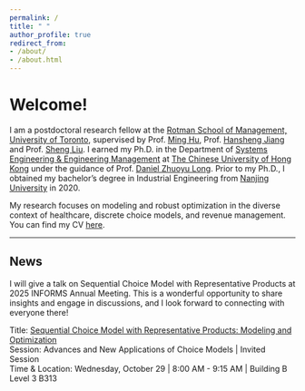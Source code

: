 ```yaml
---
permalink: /
title: " "
author_profile: true
redirect_from: 
- /about/
- /about.html
---
```

Welcome!
=
I am a postdoctoral research fellow at the [Rotman School of Management, University of Toronto](https://www.rotman.utoronto.ca/), supervised by Prof. [Ming Hu](https://discover.research.utoronto.ca/21567-ming-hu), Prof. [Hansheng Jiang](https://discover.research.utoronto.ca/53438-hansheng-jiang) and Prof. [Sheng Liu](https://discover.research.utoronto.ca/21123-sheng-liu). I earned my Ph.D. in the Department of [Systems Engineering & Engineering Management](https://www.se.cuhk.edu.hk/) at [The Chinese University of Hong Kong](https://www.cuhk.edu.hk/english/index.html) under the guidance of Prof. [Daniel Zhuoyu Long](https://www1.se.cuhk.edu.hk/~zylong/). 
Prior to my Ph.D., I obtained my bachelor’s degree in Industrial Engineering from [Nanjing University](https://www.nju.edu.cn/en/) in 2020.

My research focuses on modeling and robust optimization in the diverse context of healthcare, discrete choice models, and revenue management. You can find my CV [here](../assets/YuSunCV.pdf).


---

News
-

I will give a talk on Sequential Choice Model with Representative Products at 2025 INFORMS Annual Meeting. This is a wonderful opportunity to share insights and engage in discussions, and I look forward to connecting with everyone there!

Title: [Sequential Choice Model with Representative Products: Modeling and Optimization](https://submissions.mirasmart.com/InformsAnnual2025/Itinerary/PresentationDetail.aspx?evdid=2313) \
Session: Advances and New Applications of Choice Models | Invited Session \
Time & Location: Wednesday, October 29 | 8:00 AM - 9:15 AM | Building B Level 3 B313
